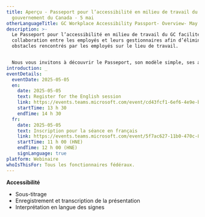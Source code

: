 ```yaml
---
title: Aperçu - Passeport pour l’accessibilité en milieu de travail du
  gouvernement du Canada - 5 mai
otherLanguageTitle: GC Workplace Accessibility Passport- Overview- May 5
description: >-
  Le Passeport pour l’accessibilité en milieu de travail du GC facilite la
  collaboration entre les employés et leurs gestionnaires afin d’éliminer les
  obstacles rencontrés par les employés sur le lieu de travail.


  Nous vous invitons à découvrir le Passeport, son modèle simple, ses avantages et les nombreuses ressources qui soutiennent sa mise en œuvre.
introduction: _
eventDetails:
  eventDate: 2025-05-05
  en:
    date: 2025-05-05
    text: Register for the English session
    link: https://events.teams.microsoft.com/event/cd43fcf1-6ef6-4e9e-b1af-53249a330e36@d05bc194-94bf-4ad6-ae2e-1db0f2e38f5e
    startTime: 13 h 30
    endTime: 14 h 30
  fr:
    date: 2025-05-05
    text: Inscription pour la séance en français
    link: https://events.teams.microsoft.com/event/5f7ac627-11b0-470c-86f7-bb5627ed16f9@d05bc194-94bf-4ad6-ae2e-1db0f2e38f5e
    startTime: 11 h 00 (HNE)
    endTime: 12 h 00 (HNE)
    signLanguage: true
platform: Webinaire
whoIsThisFor: Tous les fonctionnaires fédéraux.
---
```

**Accessibilité**

* Sous-titrage
* Enregistrement et transcription de la présentation
* Interprétation en langue des signes
